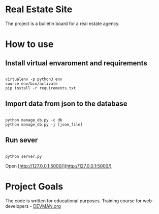 # Real Estate Site

The project is a bulletin board for a real estate agency.

# How to use

## Install virtual envaroment and requirements

``` #!bash

virtualenv -p python3 env
source env/bin/activate
pip install -r requirements.txt
```

## Import data from json to the database

``` #!bash

python manage_db.py -c db
python manage_db.py -j [json_file]
```

## Run sever

``` #!bash

python server.py
```

Open [http://127.0.0.1:5000/](http://127.0.0.1:5000/)

# Project Goals

The code is written for educational purposes. Training course for web-developers - [DEVMAN.org](https://devman.org)
